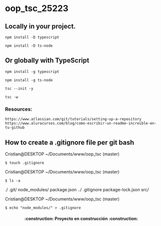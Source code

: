# oop_tsc_25223


## Locally in your project.

`npm install -D typescript`

`npm install -D ts-node`

## Or globally with TypeScript

`npm install -g typescript`

`npm install -g ts-node`

`tsc --init -y`

`tsc -w`

### Resources:

`https://www.atlassian.com/git/tutorials/setting-up-a-repository`
`https://www.aluracursos.com/blog/como-escribir-un-readme-increible-en-tu-github`

## How to create a .gitignore file per git bash

Cristian@DESKTOP ~/Documents/www/oop_tsc (master)

`$ touch .gitignore`

Cristian@DESKTOP ~/Documents/www/oop_tsc (master)

`$ ls -a`

./   .git/       node_modules/      package.json
../  .gitignore  package-lock.json  src/

Cristian@DESKTOP ~/Documents/www/oop_tsc (master)

`$ echo "node_modules/" > .gitignore`



<h4 align="center">
:construction: Proyecto en construcción :construction:
</h4>

